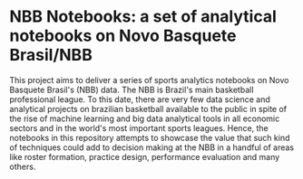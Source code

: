 # NBB Notebooks: a set of analytical notebooks on Novo Basquete Brasil/NBB
This project aims to deliver a series of sports analytics notebooks on Novo Basquete Brasil's (NBB) data. The NBB is Brazil's main basketball professional league. To this date, there are very few data science and analytical projects on brazilian basketball available to the public in spite of the rise of machine learning and big data analytical tools in all economic sectors and in the world's most important sports leagues. Hence, the notebooks in this repository attempts to showcase the value that such kind of techniques could add to decision making at the NBB in a handful of areas like roster formation, practice design, performance evaluation and many others.
